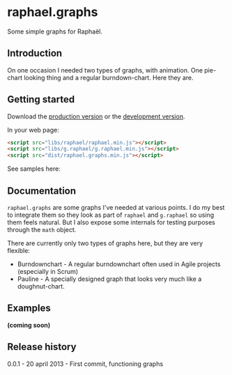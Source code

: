 # raphael.graphs

Some simple graphs for Raphaël.

## Introduction

On one occasion I needed two types of graphs, with animation. One pie-chart looking thing and a regular burndown-chart. Here they are.

## Getting started
Download the [production version][min] or the [development version][max].

[min]: https://raw.github.com/seriema/raphael.graphs/dist/raphael.graphs.min.js
[max]: https://raw.github.com/seriema/raphael.graphs/dist/raphael.graphs.js

In your web page:

```html
<script src="libs/raphael/raphael.min.js"></script>
<script src="libs/g.raphael/g.raphael.min.js"></script>
<script src="dist/raphael.graphs.min.js"></script>
```

See samples here:


## Documentation
`raphael.graphs` are some graphs I've needed at various points. I do my best to integrate them so they look as part of `raphael` and `g.raphael` so using them feels natural. But I also expose some internals for testing purposes through the `math` object.

There are currently only two types of graphs here, but they are very flexible:
* Burndownchart - A regular burndownchart often used in Agile projects (especially in Scrum)
* Pauline - A specially designed graph that looks very much like a doughnut-chart.

## Examples
__(coming soon)__

## Release history
0.0.1 - 20 april 2013 - First commit, functioning graphs